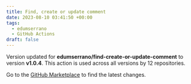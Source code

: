 ```yaml
---
title: Find, create or update comment
date: 2023-08-10 03:41:50 +00:00
tags:
  - edumserrano
  - GitHub Actions
draft: false
---
```



Version updated for **edumserrano/find-create-or-update-comment** to version **v1.0.4**.
This action is used across all versions by 12 repositories.

Go to the [GitHub Marketplace](https://github.com/marketplace/actions/find-create-or-update-comment) to find the latest changes.
